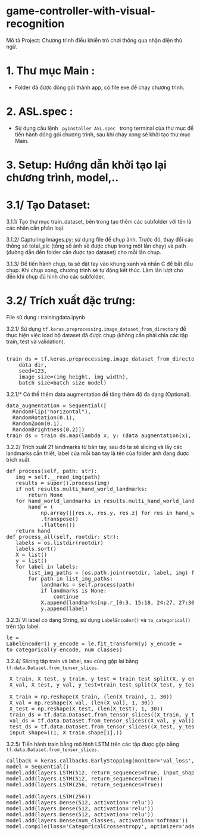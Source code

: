 # game-controller-with-visual-recognition
Mô tả Project: Chương trình điều khiển trò chơi thông qua nhận diện thủ ngữ.
# 1. Thư mục Main :
- Folder đã được đóng gói thành app, có file exe để chạy chương trình.
# 2. ASL.spec :
- Sử dụng câu lệnh <code> pyinstaller ASL.spec </code> trong terminal của thư mục để tiến hành đóng gói chương trình, sau khi chạy xong sẽ khởi tạo thư mục Main.
# 3. Setup: Hướng dẫn khởi tạo lại chương trình, model,..

# 3.1/ Tạo Dataset:

 3.1.1/ Tạo thư mục train_dataset, bên trong tạo thêm các subfolder với tên là các nhãn cần phân loại.
 
 3.1.2/ Capturing Images.py: sử dụng file để chụp ảnh. Trước đó, thay đổi các thông số total_pic (tổng số ảnh sẽ được chụp trong một lần chạy) và path (đường dẫn đến folder cần được tạo dataset) cho mỗi lần chụp.
 
 3.1.3/ Để tiến hành chụp, ta sẽ đặt tay vào khung xanh và nhấn C để bắt đầu chụp. Khi chụp xong, chương trình sẽ tự động kết thúc. Làm lần lượt cho đến khi chụp đủ hình cho các subfolder.
 
# 3.2/ Trích xuất đặc trưng:

  File sử dụng : trainingdata.ipynb
  
  3.2.1/ Sử dụng <code>tf.keras.preprocessing.image_dataset_from_directory</code> để thực hiện việc load bộ dataset đã được chụp (không cần phải chia các tập train, test và validation).
 
<pre> 
train_ds = tf.keras.preprocessing.image_dataset_from_directory(
    data_dir,
    seed=123,
    image_size=(img_height, img_width),
    batch_size=batch_size_model)</pre>
  
  3.2.1/* Có thể thêm data augmentation để tăng thêm độ đa dạng (Optional).
  
  <pre>
data_augmentation = Sequential([
  RandomFlip("horizontal"),
  RandomRotation(0.1),
  RandomZoom(0.1),
  RandomBrightness(0.2)]) 
train_ds = train_ds.map(lambda x, y: (data_augmentation(x), y)) </pre>
  
  3.2.2/ Trích xuất 21 landmarks từ bàn tay, sau đó ta sẽ slicing và lấy các landmarks cần thiết, label của mỗi bàn tay là tên của folder ảnh đang được trích xuất.

<pre>
def process(self, path: str):
   img = self.__read_img(path)
   results = super().process(img)
   if not results.multi_hand_world_landmarks:
       return None
   for hand_world_landmarks in results.multi_hand_world_landmarks:
       hand = (
           np.array([[res.x, res.y, res.z] for res in hand_world_landmarks.landmark])
           .transpose()
           .flatten())
   return hand
def process_all(self, rootdir: str):
   labels = os.listdir(rootdir)
   labels.sort()
   X = list()
   y = list()
   for label in labels:
       list_img_paths = [os.path.join(rootdir, label, img) for img in os.listdir(os.path.join(rootdir, label))]
       for path in list_img_paths:
           landmarks = self.process(path)
           if landmarks is None:
               continue
           X.append(landmarks[np.r_[0:3, 15:18, 24:27, 27:30, 36:39, 39:42, 48:51, 51:54, 57:60, 60:63]]) 
           y.append(label)</pre>
  
  3.2.3/ Vì label có dạng String, sử dụng <code>LabelEncoder()</code> và <code>to_categorical()</code> trên tập label.
    <pre>le = LabelEncoder()
    y_encode = le.fit_transform(y)
    y_encode = to_categorical(y_encode, num_classes)</pre>
  
  3.2.4/ Slicing tập train và label, sau cùng gộp lại bằng <code>tf.data.Dataset.from_tensor_slices</code>.
<pre> X_train, X_test, y_train, y_test = train_test_split(X, y_encode, test_size=0.2, random_state=42)
 X_val, X_test, y_val, y_test=train_test_split(X_test, y_test, test_size=0.5, random_state=42)
 
 X_train = np.reshape(X_train, (len(X_train), 1, 30))
 X_val = np.reshape(X_val, (len(X_val), 1, 30))
 X_test = np.reshape(X_test, (len(X_test), 1, 30))
 train_ds = tf.data.Dataset.from_tensor_slices((X_train, y_train)).batch(batch_size_model)
 val_ds = tf.data.Dataset.from_tensor_slices((X_val, y_val)).batch(batch_size_model)
 test_ds = tf.data.Dataset.from_tensor_slices((X_test, y_test)).batch(batch_size_model)
 input_shape=((1, X_train.shape[1],))</pre>
  
  3.2.5/ Tiến hành train bằng mô hình LSTM trên các tập được gộp bằng <code>tf.data.Dataset.from_tensor_slices. </code>
 <pre>
callback = keras.callbacks.EarlyStopping(monitor='val_loss', mode='min', verbose=1, patience=3)
model = Sequential()
model.add(layers.LSTM(512, return_sequences=True, input_shape=(1,30)))
model.add(layers.LSTM(512, return_sequences=True))
model.add(layers.LSTM(256, return_sequences=True))

model.add(layers.LSTM(256))
model.add(layers.Dense(512, activation='relu'))
model.add(layers.Dense(512, activation='relu'))
model.add(layers.Dense(512, activation='relu'))
model.add(layers.Dense(num_classes, activation='softmax'))
model.compile(loss='CategoricalCrossentropy', optimizer='adam', metrics=["accuracy"]) </pre>
